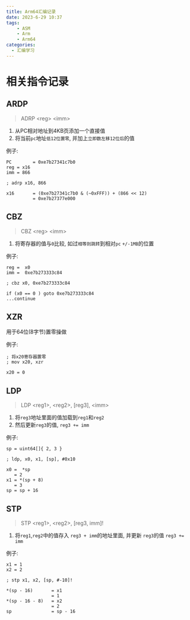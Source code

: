 ```yaml
---
title: Arm64汇编记录
date: 2023-6-29 10:37
tags:
    - ASM
    - Arm
    - Arm64
categories:
  - 汇编学习
---
```


# 相关指令记录

## ARDP
> ADRP \<reg> \<imm>  

1. 从PC相对地址到4KB页添加一个直接值
2. 将当前`pc`地址`低12位置零`, 并加上`立即数左移12位后`的值
    
例子:
```
PC        = 0xe7b27341c7b0
reg = x16
imm = 866

; adrp x16, 866

x16       = (0xe7b27341c7b0 & (~0xFFF)) + (866 << 12)
          = 0xe7b27377e000
```

## CBZ
> CBZ \<reg> \<imm>

1. 将寄存器的值与`0`比较, 如过`相等则跳转`到相对`pc` `+/-1MB`的位置

例子:
```
reg =  x0
imm =  0xe7b273333c84

; cbz x0, 0xe7b273333c84

if (x0 == 0 ) goto 0xe7b273333c84
...continue
```

## XZR
用于64位(8字节)置零操做

例子:
```
; 将x20寄存器置零
; mov x20, xzr

x20 = 0
```

## LDP
> LDP \<reg1>, \<reg2>, [reg3], \<imm>  

  1. 将`reg3`地址里面的值加载到`reg1`和`reg2`
  2. 然后更新`reg3`的值, `reg3 += imm`

例子:
```
sp = uint64[]{ 2, 3 }

; ldp, x0, x1, [sp], #0x10

x0 =  *sp
   = 2
x1 = *(sp + 8)
   = 3
sp = sp + 16
```

## STP
> STP \<reg1>, \<reg2>, [reg3, imm]!

1. 将`reg1`,`reg2`中的值存入 `reg3 + imm`的地址里面, 并更新 `reg3`的值 `reg3 += imm`

例子:
```
x1 = 1
x2 = 2

; stp x1, x2, [sp, #-10]!

*(sp - 16)       = x1
                 = 1
*(sp - 16 - 8)   = x2
                 = 2
sp               = sp - 16
```